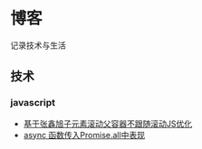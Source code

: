 # 博客
记录技术与生活

## 技术
### javascript
- [基于张鑫旭子元素滚动父容器不跟随滚动JS优化](https://github.com/liary/blog/blob/master/technology/javascript/scrollUnique.md)
- [async 函数传入Promise.all中表现](https://github.com/liary/blog/blob/master/technology/javascript/asyncispromiselike.md)
